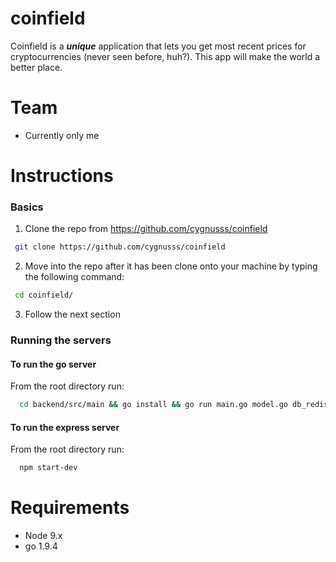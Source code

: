 # coinfield

Coinfield is a _**unique**_ application that lets you get most recent prices for cryptocurrencies (never seen before, huh?). This app will make the world a better place.

# Team
  - Currently only me

# Instructions
 ### Basics

 1. Clone the repo from https://github.com/cygnusss/coinfield
 ```sh
  git clone https://github.com/cygnusss/coinfield
 ```
 2. Move into the repo after it has been clone onto your machine by typing the following command:
 ```sh
  cd coinfield/
 ```
 3. Follow the next section
 
 ### Running the servers
 
 #### To run the go server
 From the root directory run:
 ```sh
   cd backend/src/main && go install && go run main.go model.go db_redis.go db_pg.go
 ```
 #### To run the express server
 From the root directory run:
  ```sh
    npm start-dev
  ```


# Requirements

* Node 9.x 
* go 1.9.4
